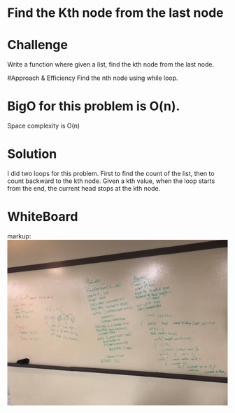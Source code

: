 
# Find the Kth node from the last node

# Challenge
Write a function where given a list, find the kth node from the last node.

#Approach & Efficiency
Find the nth node using while loop. 

# BigO for this problem is O(n).
Space complexity is O(n)

# Solution
I did two loops for this problem. First to find the count of the list, then to count backward to the kth node. Given a kth value, when the loop starts from the end, the current head stops at the kth node. 


# WhiteBoard
markup: ![whiteboard kthnode](/Assets/KthNode.jpg)
